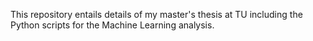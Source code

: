 This repository entails details of my master's thesis at TU including the Python scripts for the Machine Learning analysis.
